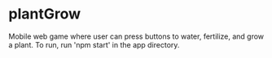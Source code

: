 # plantGrow

Mobile web game where user can press buttons to water, fertilize, and grow a plant. To run, run 'npm start' in the app directory.

